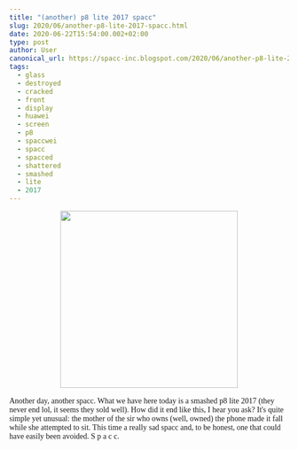 ```yaml
---
title: "(another) p8 lite 2017 spacc"
slug: 2020/06/another-p8-lite-2017-spacc.html
date: 2020-06-22T15:54:00.002+02:00
type: post
author: User
canonical_url: https://spacc-inc.blogspot.com/2020/06/another-p8-lite-2017-spacc.html
tags: 
  - glass
  - destroyed
  - cracked
  - front
  - display
  - huawei
  - screen
  - p8
  - spaccwei
  - spacc
  - spacced
  - shattered
  - smashed
  - lite
  - 2017
---
```


<div class="separator" style="clear: both; text-align: center;"><span style="font-family: verdana;"><a href="https://blogger.googleusercontent.com/img/b/R29vZ2xl/AVvXsEiP1V-kV-v0sspXZrpmF2Z6hJKn6h_2y4kUZN9E95cru24HDq5BJUmGegnTu6w7B7Q9vp4H2i97nkIWodNaV9MLYaU9cNqdbbWGbbpuGahRgYIa6KDwHdPvoIqDo1qNFgii7zqU8N3rUIGV/s1280/photo_2020-06-22_15-51-54.jpg" imageanchor="1" style="margin-left: 1em; margin-right: 1em;"><img border="0" data-original-height="1280" data-original-width="960" height="320" src="https://blogger.googleusercontent.com/img/b/R29vZ2xl/AVvXsEiP1V-kV-v0sspXZrpmF2Z6hJKn6h_2y4kUZN9E95cru24HDq5BJUmGegnTu6w7B7Q9vp4H2i97nkIWodNaV9MLYaU9cNqdbbWGbbpuGahRgYIa6KDwHdPvoIqDo1qNFgii7zqU8N3rUIGV/s320/photo_2020-06-22_15-51-54.jpg" /></a></span></div><div><span style="font-family: verdana;"><br /></span></div><div><span style="font-family: verdana;">Another day, another spacc. What we have here today is a smashed p8 lite 2017 (they never end lol, it seems they sold well). How did it end like this, I hear you ask? It's quite simple yet unusual: the mother of the sir who owns (well, owned) the phone made it fall while she attempted to sit. This time a really sad spacc and, to be honest, one that could have easily been avoided. S p a c c.<br /></span></div>

